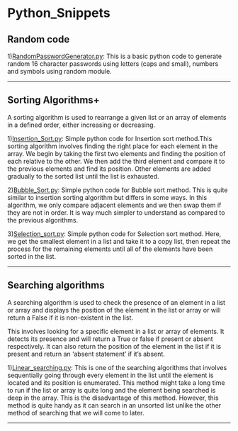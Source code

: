 # Python_Snippets

## Random code

1)[RandomPasswordGenerator.py](RandomPasswordGenerator.py): This is a basic python code to generate random 16 character passwords using letters (caps and small), numbers and symbols using random module.

***********************************************************************************************************************************

## Sorting Algorithms+
A sorting algorithm is used to rearrange a given list or an array of elements in a defined order, either increasing or decreasing.

1)[Insertion_Sort.py](RandomPasswordGenerator.py): Simple python code for Insertion sort method.This sorting algorithm involves finding the right place for each element in the array. We begin by taking the first two elements and finding the position of each relative to the other. We then add the third element and compare it to the previous elements and find its position. Other elements are added gradually to the sorted list until the list is exhausted.

2)[Bubble_Sort.py](Bubble_Sort.py): Simple python code for Bubble sort method. This is quite similar to insertion sorting algorithm but differs in some ways. In this algorithm, we only compare adjacent elements and we then swap them if they are not in order. It is way much simpler to understand as compared to the previous algorithms.

3)[Selection_sort.py](Selection_sort.py): Simple python code for Selection sort method. Here, we get the smallest element in a list and take it to a copy list, then repeat the process for the remaining elements until all of the elements have been sorted in the list.

***********************************************************************************************************************************

## Searching algorithms
A searching algorithm is used to check the presence of an element in a list or array and displays the position of the element in the list or array or will return a False if it is non-existent in the list. 

This involves looking for a specific element in a list or array of elements. It detects its presence and will return a True or false if present or absent respectively. It can also return the position of the element in the list if it is present and return an ‘absent statement’ if it’s absent.

1)[Linear_searching.py](Linear_searching.py): This is one of the searching algorithms that involves sequentially going through every element in the list until the element is located and its position is enumerated. This method might take a long time to run if the list or array is quite long and the element being searched is deep in the array. This is the disadvantage of this method. However, this method is quite handy as it can search in an unsorted list unlike the other method of searching that we will come to later.

***********************************************************************************************************************************